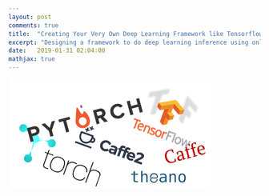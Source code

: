 ```yaml
---
layout: post
comments: true
title:  "Creating Your Very Own Deep Learning Framework like Tensorflow"
excerpt: "Designing a framework to do deep learning inference using only python."
date:   2019-01-31 02:04:00
mathjax: true
---
```


<div class="imgcap">
<img src="/assets/Creating-your-own-dl-framework/framework.png" width="80%">
<!--div class="thecap">(Image credit: <a href="http://cs231n.github.io/neural-networks-3/">cs231n</a>).</div-->
</div>